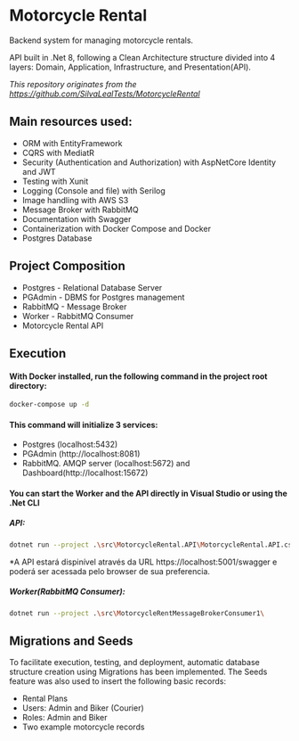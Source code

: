 # Motorcycle Rental

Backend system for managing motorcycle rentals.

API built in .Net 8, following a Clean Architecture structure divided into 4 layers: Domain, Application, Infrastructure, and Presentation(API).

*This repository originates from the https://github.com/SilvaLealTests/MotorcycleRental*

## Main resources used:

- ORM with EntityFramework
- CQRS with MediatR
- Security (Authentication and Authorization) with AspNetCore Identity and JWT
- Testing with Xunit
- Logging (Console and file) with Serilog
- Image handling with AWS S3
- Message Broker with RabbitMQ
- Documentation with Swagger
- Containerization with Docker Compose and Docker
- Postgres Database

## Project Composition

- Postgres - Relational Database Server
- PGAdmin - DBMS for Postgres management
- RabbitMQ - Message Broker
- Worker - RabbitMQ Consumer
- Motorcycle Rental API

## Execution

#### With Docker installed, run the following command in the project root directory:

```bash
docker-compose up -d
```

#### This command will initialize 3 services:

- Postgres (localhost:5432)
- PGAdmin (http://localhost:8081)
- RabbitMQ. AMQP server (localhost:5672) and Dashboard(http://localhost:15672)

#### You can start the Worker and the API directly in Visual Studio or using the .Net CLI

##### API:

```bash
dotnet run --project .\src\MotorcycleRental.API\MotorcycleRental.API.csproj --urls="https://localhost:5001;http://localhost:5000"
```

*A API estará dispinível através da URL https://localhost:5001/swagger e poderá ser acessada pelo browser de sua preferencia.

##### Worker(RabbitMQ Consumer):

```bash
dotnet run --project .\src\MotorcycleRentMessageBrokerConsumer1\
```

## Migrations and Seeds

To facilitate execution, testing, and deployment, automatic database structure creation using Migrations has been implemented. The Seeds feature was also used to insert the following basic records:

- Rental Plans
- Users: Admin and Biker (Courier)
- Roles: Admin and Biker
- Two example motorcycle records




